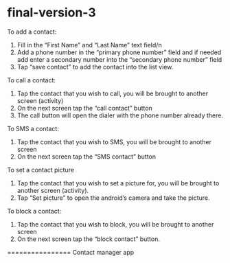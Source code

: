 final-version-3
===============
To add a contact:
1.	Fill in the “First Name” and “Last Name” text field/n
2.	Add a phone number in the “primary phone number” field and if needed add enter a secondary number into the “secondary phone number” field 
3.	Tap “save contact” to add the contact into the list view.

To call a contact:
1.	Tap the contact that you wish to call, you will be brought to another screen (activity)
2.	On the next screen tap the “call contact” button
3.	The call button will open the dialer with the phone number already there. 

To SMS a contact:
1.	Tap the contact that you wish to SMS, you will be brought to another screen
2.	On the next screen tap the “SMS contact” button

To set a contact picture
1.	Tap the contact that you wish to set a picture for, you will be brought to another screen (activity). 
2.	Tap “Set picture” to open the android’s camera and take the picture.

To block a contact:
1.	Tap the contact that you wish to block, you will be brought to another screen
2.	On the next screen tap the “block contact” button.

================
Contact manager app
